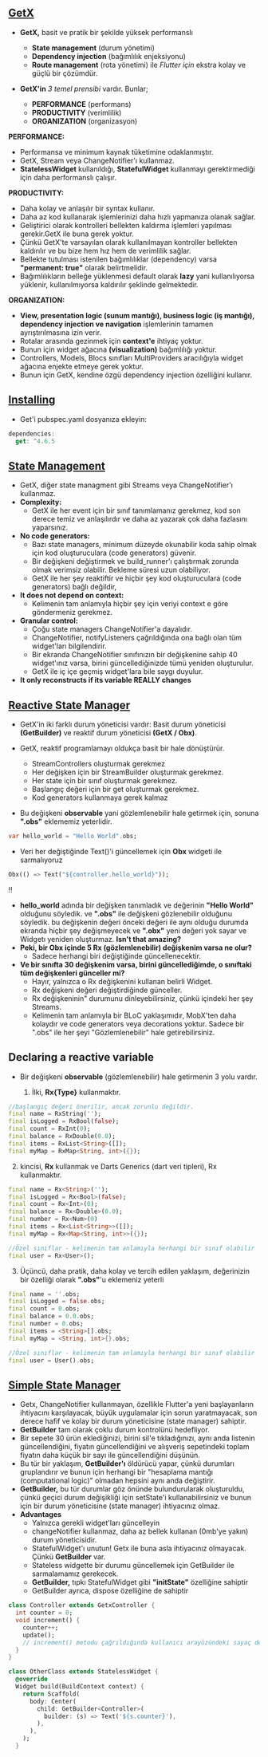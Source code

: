 ## [GetX](https://chornthorn.github.io/getx-docs/index)
* **GetX,** basit ve pratik bir şekilde yüksek performanslı
    * **State management** (durum yönetimi) 
    * **Dependency injection** (bağımlılık enjeksiyonu) 
    * **Route management** (rota yönetimi) ile *Flutter için* ekstra kolay ve güçlü bir çözümdür.

* **GetX'in** *3 temel prensibi* vardır. Bunlar;
    - **PERFORMANCE** (performans)
    - **PRODUCTIVITY** (verimlilik)
    - **ORGANIZATION** (organizasyon)

 **PERFORMANCE:**
   - Performansa ve minimum kaynak tüketimine odaklanmıştır.
   - GetX, Stream veya ChangeNotifier'ı kullanmaz.
   - **StatelessWidget** kullanıldığı, **StatefulWidget** kullanmayı gerektirmediği için daha performanslı çalışır.

 **PRODUCTIVITY:**
   - Daha kolay ve anlaşılır bir syntax kullanır.
   - Daha az kod kullanarak işlemlerinizi daha hızlı yapmanıza olanak sağlar.
   - Geliştirici olarak kontrolleri bellekten kaldırma işlemleri yapılması gerekir.GetX ile buna gerek yoktur.
   - Çünkü GetX'te varsayılan olarak kullanılmayan kontroller bellekten kaldırılır ve bu bize hem hız hem de verimlilik sağlar.
   - Bellekte tutulması istenilen bağımlılıklar (dependency) varsa **"permanent: true"** olarak belirtmelidir.
   - Bağımlılıkların belleğe yüklenmesi default olarak **lazy** yani kullanılıyorsa yüklenir, kullanılmıyorsa kaldırılır şeklinde gelmektedir.

 **ORGANIZATION:**
   - **View, presentation logic (sunum mantığı), business logic (iş mantığı), dependency injection ve navigation** işlemlerinin tamamen ayrıştırılmasına izin verir.
   - Rotalar arasında gezinmek için **context'e** ihtiyaç yoktur.
   -  Bunun için widget ağacına **(visualization)** bağımlılığı yoktur. 
   -  Controllers, Models, Blocs sınıfları MultiProviders aracılığıyla widget ağacına enjekte etmeye gerek yoktur. 
   - Bunun için GetX, kendine özgü dependency injection özelliğini kullanır. 

## [Installing](https://pub.dev/packages/get#installing)
- Get'i pubspec.yaml dosyanıza ekleyin:

```dart
dependencies:
  get: ^4.6.5
```

## [State Management](https://chornthorn.github.io/getx-docs/state-management/index)
* GetX, diğer state managment gibi Streams veya ChangeNotifier'ı kullanmaz.
* **Complexity:**
  * GetX ile her event için bir sınıf tanımlamanız gerekmez, kod son derece temiz ve anlaşılırdır ve daha az yazarak çok daha fazlasını yaparsınız.
* **No code generators:**
  * Bazı state managers, minimum düzeyde okunabilir koda sahip olmak için kod oluşturuculara (code generators) güvenir.
  * Bir değişkeni değiştirmek ve build_runner'ı çalıştırmak zorunda olmak verimsiz olabilir. Bekleme süresi uzun olabiliyor.
  * GetX ile her şey reaktiftir ve hiçbir şey kod oluşturuculara (code generators) bağlı değildir,
* **It does not depend on context:**
  * Kelimenin tam anlamıyla hiçbir şey için veriyi context e göre göndermeniz gerekmez.
* **Granular control:**
  * Çoğu state managers ChangeNotifier'a dayalıdır.
  * ChangeNotifier, notifyListeners çağrıldığında ona bağlı olan tüm widget'ları bilgilendirir.
  * Bir ekranda ChangeNotifier sınıfınızın bir değişkenine sahip 40 widget'ınız varsa, birini güncellediğinizde tümü yeniden oluşturulur.
  * GetX ile iç içe geçmiş widget'lara bile saygı duyulur.
* **It only reconstructs if its variable REALLY changes**

## [Reactive State Manager](https://chornthorn.github.io/getx-docs/state-management/reactive-state-manager/index)
* GetX'in iki farklı durum yöneticisi vardır: Basit durum yöneticisi **(GetBuilder)** ve reaktif durum yöneticisi **(GetX / Obx)**.
* GetX, reaktif programlamayı oldukça basit bir hale dönüştürür.
  * StreamControllers oluşturmak gerekmez
  * Her değişken için bir StreamBuilder oluşturmak gerekmez. 
  * Her state için bir sınıf oluşturmak gerekmez. 
  * Başlangıç ​​değeri için bir get oluşturmak gerekmez.
  * Kod generators kullanmaya gerek kalmaz

* Bu değişkeni **observable** yani gözlemlenebilir hale getirmek için, sonuna **".obs"** eklememiz yeterlidir.

```dart
var hello_world = "Hello World".obs;
```
* Veri her değiştiğinde Text()'i güncellemek için **Obx** widgeti ile sarmalıyoruz

```dart
Obx(() => Text("${controller.hello_world}"));
```
:bangbang:

* **hello_world** adında bir değişken tanımladık ve değerinin **"Hello World"** olduğunu söyledik. ve **".obs"** ile değişkeni gözlenebilir olduğunu söyledik. bu değişkenin değeri önceki değeri ile aynı olduğu durumda ekranda hiçbir şey değişmeyecek ve **".obx"** yeni değeri yok sayar ve Widgetı yeniden oluşturmaz. **Isn't that amazing?** 
* **Peki, bir **Obx** içinde 5 Rx (gözlemlenebilir) değişkenim varsa ne olur?**
  * Sadece herhangi biri değiştiğinde güncellenecektir.
* **Ve bir sınıfta 30 değişkenim varsa, birini güncellediğimde, o sınıftaki tüm değişkenleri günceller mi?**
  * Hayır, yalnızca o Rx değişkenini kullanan belirli Widget.
  * Rx değişkeni değeri değiştirdiğinde günceller.
  * Rx değişkeninin" durumunu dinleyebilirsiniz, çünkü içindeki her şey Streams.
  * Kelimenin tam anlamıyla bir BLoC yaklaşımıdır, MobX'ten daha kolaydır ve code generators veya decorations yoktur. Sadece bir ".obs" ile her şeyi "Gözlemlenebilir" hale getirebilirsiniz.

## Declaring a reactive variable
* Bir değişkeni **observable** (gözlemlenebilir) hale getirmenin 3 yolu vardır.

  1. İlki, **Rx{Type}** kullanmaktır.

```dart
//başlangıç ​​değeri önerilir, ancak zorunlu değildir.
final name = RxString('');
final isLogged = RxBool(false);
final count = RxInt(0);
final balance = RxDouble(0.0);
final items = RxList<String>([]);
final myMap = RxMap<String, int>({});
```
  2. kincisi, **Rx** kullanmak ve Darts Generics (dart veri tipleri), Rx<Type> kullanmaktır.

```dart
final name = Rx<String>('');
final isLogged = Rx<Bool>(false);
final count = Rx<Int>(0);
final balance = Rx<Double>(0.0);
final number = Rx<Num>(0)
final items = Rx<List<String>>([]);
final myMap = Rx<Map<String, int>>({});

//Özel sınıflar - kelimenin tam anlamıyla herhangi bir sınıf olabilir
final user = Rx<User>();
```
  3. Üçüncü, daha pratik, daha kolay ve tercih edilen yaklaşım, değerinizin bir özelliği olarak **".obs"**'u eklemeniz yeterli

```dart
final name = ''.obs;
final isLogged = false.obs;
final count = 0.obs;
final balance = 0.0.obs;
final number = 0.obs;
final items = <String>[].obs;
final myMap = <String, int>{}.obs;

//Özel sınıflar - kelimenin tam anlamıyla herhangi bir sınıf olabilir
final user = User().obs;
```

## [Simple State Manager](https://chornthorn.github.io/getx-docs/state-management/simple-state-manager/index)
* Getx, ChangeNotifier kullanmayan, özellikle Flutter'a yeni başlayanların ihtiyacını karşılayacak, büyük uygulamalar için sorun yaratmayacak, son derece hafif ve kolay bir durum yöneticisine (state manager) sahiptir.
* **GetBuilder** tam olarak çoklu durum kontrolünü hedefliyor.
* Bir sepete 30 ürün eklediğinizi, birini sil'e tıkladığınızı, aynı anda listenin güncellendiğini, fiyatın güncellendiğini ve alışveriş sepetindeki toplam fiyatın daha küçük bir sayı ile güncellendiğini düşünün.
* Bu tür bir yaklaşım, **GetBuilder'ı** öldürücü yapar, çünkü durumları gruplandırır ve bunun için herhangi bir "hesaplama mantığı (computational logic)" olmadan hepsini aynı anda değiştirir.
* **GetBuilder,** bu tür durumlar göz önünde bulundurularak oluşturuldu, çünkü geçici durum değişikliği için setState'i kullanabilirsiniz ve bunun için bir durum yöneticisine (state manager) ihtiyacınız olmaz.
* **Advantages**
  * Yalnızca gerekli widget'ları güncelleyin
  * changeNotifier kullanmaz, daha az bellek kullanan (0mb'ye yakın) durum yöneticisidir.
  * StatefulWidget'ı unutun! Getx ile buna asla ihtiyacınız olmayacak. Çünkü **GetBuilder** var.
  * Stateless widgette bir durumu güncellemek için GetBuilder ile sarmalamamız gerekecek.
  * **GetBuilder,** tıpkı StatefulWidget gibi **"initState"** özelliğine sahiptir
  * GetBuilder ayrıca, dispose özelliğine de sahiptir

```dart
class Controller extends GetxController {
  int counter = 0;
  void increment() {
    counter++;
    update(); 
    // increment() metodu çağrıldığında kullanıcı arayüzündeki sayaç değişkenini güncellemek için update() işlevini kullanın
  }
}

class OtherClass extends StatelessWidget {
  @override
  Widget build(BuildContext context) {
    return Scaffold(
      body: Center(
        child: GetBuilder<Controller>(
          builder: (s) => Text('${s.counter}'),
        ),
      ),
    );
  }
```





